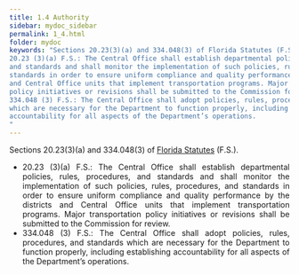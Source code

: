 ```yaml
---
title: 1.4 Authority
sidebar: mydoc_sidebar
permalink: 1_4.html
folder: mydoc
keywords: "Sections 20.23(3)(a) and 334.048(3) of Florida Statutes (F.S.).
20.23 (3)(a) F.S.: The Central Office shall establish departmental policies, rules, procedures,
and standards and shall monitor the implementation of such policies, rules, procedures, and
standards in order to ensure uniform compliance and quality performance by the districts
and Central Office units that implement transportation programs. Major transportation
policy initiatives or revisions shall be submitted to the Commission for review.
334.048 (3) F.S.: The Central Office shall adopt policies, rules, procedures, and standards
which are necessary for the Department to function properly, including establishing
accountability for all aspects of the Department’s operations.
"
---
```



<style>
  div{text-align: justify;}
</style>

Sections 20.23(3)(a) and 334.048(3) of <a href="http://www.leg.state.fl.us/statutes/" target="_blank">Florida Statutes</a> (F.S.).

<div id="red-square">
<ul>
<li>20.23 (3)(a) F.S.: The Central Office shall establish departmental policies, rules, procedures,
and standards and shall monitor the implementation of such policies, rules, procedures, and
standards in order to ensure uniform compliance and quality performance by the districts
and Central Office units that implement transportation programs. Major transportation
policy initiatives or revisions shall be submitted to the Commission for review. </li>

<li>334.048 (3) F.S.: The Central Office shall adopt policies, rules, procedures, and standards
which are necessary for the Department to function properly, including establishing
accountability for all aspects of the Department’s operations. </li>

</ul>
</div>